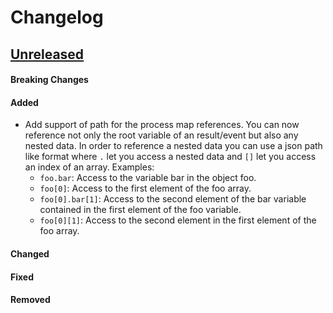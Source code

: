 # Changelog

## [Unreleased](https://github.com/mesg-foundation/js-sdk/releases/tag/vX.X.X)

#### Breaking Changes
#### Added

- Add support of path for the process map references. You can now reference not only the root variable of an result/event but also any nested data.
In order to reference a nested data you can use a json path like format where `.` let you access a nested data and `[]` let you access an index of an array.
Examples:
  - `foo.bar`: Access to the variable bar in the object foo.
  - `foo[0]`: Access to the first element of the foo array.
  - `foo[0].bar[1]`: Access to the second element of the bar variable contained in the first element of the foo variable.
  - `foo[0][1]`: Access to the second element in the first element of the foo array.

#### Changed
#### Fixed
#### Removed
